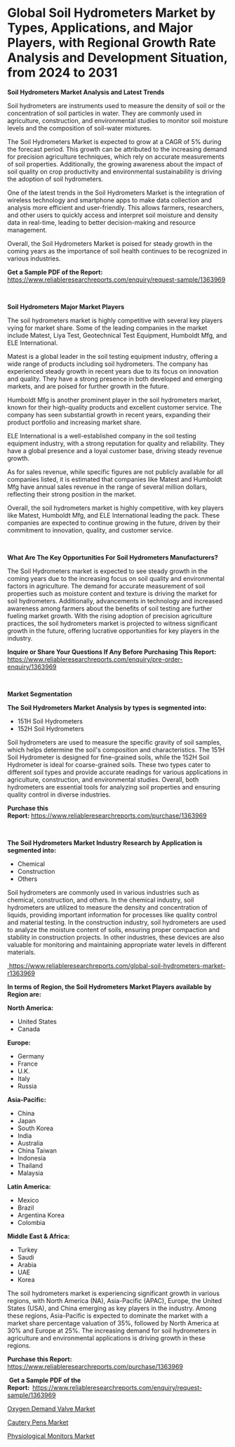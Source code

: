 <p><h1>Global Soil Hydrometers Market by Types, Applications, and Major Players, with Regional Growth Rate Analysis and Development Situation, from 2024 to 2031</h1></p><p><strong>Soil Hydrometers Market Analysis and Latest Trends</strong></p>
<p><p>Soil hydrometers are instruments used to measure the density of soil or the concentration of soil particles in water. They are commonly used in agriculture, construction, and environmental studies to monitor soil moisture levels and the composition of soil-water mixtures.</p><p>The Soil Hydrometers Market is expected to grow at a CAGR of 5% during the forecast period. This growth can be attributed to the increasing demand for precision agriculture techniques, which rely on accurate measurements of soil properties. Additionally, the growing awareness about the impact of soil quality on crop productivity and environmental sustainability is driving the adoption of soil hydrometers.</p><p>One of the latest trends in the Soil Hydrometers Market is the integration of wireless technology and smartphone apps to make data collection and analysis more efficient and user-friendly. This allows farmers, researchers, and other users to quickly access and interpret soil moisture and density data in real-time, leading to better decision-making and resource management.</p><p>Overall, the Soil Hydrometers Market is poised for steady growth in the coming years as the importance of soil health continues to be recognized in various industries.</p></p>
<p><strong>Get a Sample PDF of the Report:&nbsp;</strong> <a href="https://www.reliableresearchreports.com/enquiry/request-sample/1363969">https://www.reliableresearchreports.com/enquiry/request-sample/1363969</a></p>
<p>&nbsp;</p>
<p><strong>Soil Hydrometers Major Market Players</strong></p>
<p><p>The soil hydrometers market is highly competitive with several key players vying for market share. Some of the leading companies in the market include Matest, Liya Test, Geotechnical Test Equipment, Humboldt Mfg, and ELE International.</p><p>Matest is a global leader in the soil testing equipment industry, offering a wide range of products including soil hydrometers. The company has experienced steady growth in recent years due to its focus on innovation and quality. They have a strong presence in both developed and emerging markets, and are poised for further growth in the future.</p><p>Humboldt Mfg is another prominent player in the soil hydrometers market, known for their high-quality products and excellent customer service. The company has seen substantial growth in recent years, expanding their product portfolio and increasing market share.</p><p>ELE International is a well-established company in the soil testing equipment industry, with a strong reputation for quality and reliability. They have a global presence and a loyal customer base, driving steady revenue growth.</p><p>As for sales revenue, while specific figures are not publicly available for all companies listed, it is estimated that companies like Matest and Humboldt Mfg have annual sales revenue in the range of several million dollars, reflecting their strong position in the market.</p><p>Overall, the soil hydrometers market is highly competitive, with key players like Matest, Humboldt Mfg, and ELE International leading the pack. These companies are expected to continue growing in the future, driven by their commitment to innovation, quality, and customer service.</p></p>
<p>&nbsp;</p>
<p><strong>What Are The Key Opportunities For Soil Hydrometers Manufacturers?</strong></p>
<p><p>The Soil Hydrometers market is expected to see steady growth in the coming years due to the increasing focus on soil quality and environmental factors in agriculture. The demand for accurate measurement of soil properties such as moisture content and texture is driving the market for soil hydrometers. Additionally, advancements in technology and increased awareness among farmers about the benefits of soil testing are further fueling market growth. With the rising adoption of precision agriculture practices, the soil hydrometers market is projected to witness significant growth in the future, offering lucrative opportunities for key players in the industry.</p></p>
<p><strong>Inquire or Share Your Questions If Any Before Purchasing This Report:</strong> <a href="https://www.reliableresearchreports.com/enquiry/pre-order-enquiry/1363969">https://www.reliableresearchreports.com/enquiry/pre-order-enquiry/1363969</a></p>
<p>&nbsp;</p>
<p><strong>Market Segmentation</strong></p>
<p><strong>The Soil Hydrometers Market Analysis by types is segmented into:</strong></p>
<p><ul><li>151H Soil Hydrometers</li><li>152H Soil Hydrometers</li></ul></p>
<p><p>Soil hydrometers are used to measure the specific gravity of soil samples, which helps determine the soil's composition and characteristics. The 151H Soil Hydrometer is designed for fine-grained soils, while the 152H Soil Hydrometer is ideal for coarse-grained soils. These two types cater to different soil types and provide accurate readings for various applications in agriculture, construction, and environmental studies. Overall, both hydrometers are essential tools for analyzing soil properties and ensuring quality control in diverse industries.</p></p>
<p><strong>Purchase this Report:&nbsp;</strong><a href="https://www.reliableresearchreports.com/purchase/1363969">https://www.reliableresearchreports.com/purchase/1363969</a></p>
<p>&nbsp;</p>
<p><strong>The Soil Hydrometers Market Industry Research by Application is segmented into:</strong></p>
<p><ul><li>Chemical</li><li>Construction</li><li>Others</li></ul></p>
<p><p>Soil hydrometers are commonly used in various industries such as chemical, construction, and others. In the chemical industry, soil hydrometers are utilized to measure the density and concentration of liquids, providing important information for processes like quality control and material testing. In the construction industry, soil hydrometers are used to analyze the moisture content of soils, ensuring proper compaction and stability in construction projects. In other industries, these devices are also valuable for monitoring and maintaining appropriate water levels in different materials.</p></p>
<p><a href="https://www.reliableresearchreports.com/global-soil-hydrometers-market-r1363969">&nbsp;https://www.reliableresearchreports.com/global-soil-hydrometers-market-r1363969</a></p>
<p><strong>In terms of Region, the Soil Hydrometers Market Players available by Region are:</strong></p>
<p>
    <p> <strong> North America: </strong>
        <ul>
            <li>United States</li>
            <li>Canada</li>
        </ul>
        </p> 
    <p> <strong> Europe: </strong>
        <ul>
            <li>Germany</li>
            <li>France</li>
            <li>U.K.</li>
            <li>Italy</li>
            <li>Russia</li>
        </ul>
        </p> 
    <p> <strong> Asia-Pacific: </strong>
        <ul>
            <li>China</li>
            <li>Japan</li>
            <li>South Korea</li>
            <li>India</li>
            <li>Australia</li>
            <li>China Taiwan</li>
            <li>Indonesia</li>
            <li>Thailand</li>
            <li>Malaysia</li>
        </ul>
        </p> 
    <p> <strong> Latin America: </strong>
        <ul>
            <li>Mexico</li>
            <li>Brazil</li>
            <li>Argentina Korea</li>
            <li>Colombia</li>
        </ul>
        </p> 
    <p> <strong> Middle East & Africa: </strong>
        <ul>
            <li>Turkey</li>
            <li>Saudi</li>
            <li>Arabia</li>
            <li>UAE</li>
            <li>Korea</li>
        </ul>
    </p>
    </p>
<p><p>The soil hydrometers market is experiencing significant growth in various regions, with North America (NA), Asia-Pacific (APAC), Europe, the United States (USA), and China emerging as key players in the industry. Among these regions, Asia-Pacific is expected to dominate the market with a market share percentage valuation of 35%, followed by North America at 30% and Europe at 25%. The increasing demand for soil hydrometers in agriculture and environmental applications is driving growth in these regions.</p></p>
<p><strong>Purchase this Report: </strong><a href="https://www.reliableresearchreports.com/purchase/1363969">https://www.reliableresearchreports.com/purchase/1363969</a></p>
<p>&nbsp;<strong>Get a Sample PDF of the Report:&nbsp;&nbsp;</strong><a href="https://www.reliableresearchreports.com/enquiry/request-sample/1363969">https://www.reliableresearchreports.com/enquiry/request-sample/1363969</a></p>
<p><strong></strong></p>
<p><p><a href="https://www.linkedin.com/pulse/oxygen-demand-valve-market-trends-analysis-forecasted-apfge?trackingId=O8hUUm1XnKfKu4JEAp13PQ%3D%3D">Oxygen Demand Valve Market</a></p><p><a href="https://www.linkedin.com/pulse/cautery-pens-market-size-cagr-trends-2024-2030-marko-vision-cs9de?trackingId=PL7jixQyJaHzEl0f%2Bj4fhw%3D%3D">Cautery Pens Market</a></p><p><a href="https://www.linkedin.com/pulse/physiological-monitors-market-trends-forecast-competitive-xcdve?trackingId=7al935Zk0%2BHZbz6J2V0SHg%3D%3D">Physiological Monitors Market</a></p></p>